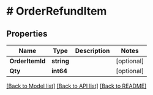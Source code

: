 # # OrderRefundItem


## Properties 


Name | Type | Description | Notes
------------ | ------------- | ------------- | -------------
**OrderItemId**| **string** |   | [optional]
**Qty**| **int64** |   | [optional]


[[Back to Model list]](../../README.md#models) [[Back to API list]](../../README.md#endpoints) [[Back to README]](../../README.md)

